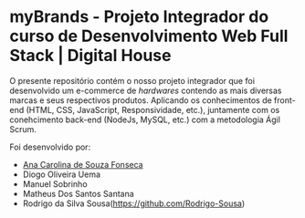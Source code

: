 # **myBrands** - Projeto Integrador do curso de Desenvolvimento Web Full Stack | Digital House

O presente repositório contém o nosso projeto integrador que foi desenvolvido um e-commerce de _hardwares_ contendo as mais diversas marcas e seus respectivos produtos. Aplicando os conhecimentos de front-end (HTML, CSS, JavaScript, Responsividade, etc.), juntamente com os conehcimento back-end (NodeJs, MySQL, etc.) com a metodologia Ágil Scrum. 

Foi desenvolvido por: 

* [Ana Carolina de Souza Fonseca](https://github.com/anacsff)
* Diogo Oliveira Uema
* Manuel Sobrinho
* Matheus Dos Santos Santana
* Rodrigo da Silva Sousa(https://github.com/Rodrigo-Sousa)
